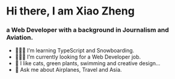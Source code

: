 
# Hi there, I am Xiao Zheng 
### a Web Developer with a background in Journalism and Aviation.

 
- 🏄🏼‍♀️  I’m learning TypeScript and Snowboarding.
- 👩🏻‍💻  I’m currently looking for a Web Developer job.
- 💚  I like cats, green plants, swimming and creative design...
- 💬  Ask me about Airplanes, Travel and Asia.

